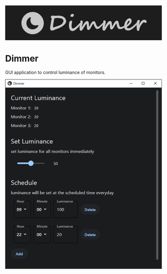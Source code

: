 ![dimmer-logo](assets/logo/dimmer-logo.png)

# Dimmer

GUI application to control luminance of monitors.

![image-20230425111150621](assets/image-20230425111150621.png)
